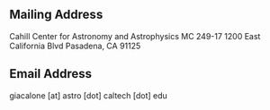 Mailing Address
---------------
Cahill Center for Astronomy and Astrophysics
MC 249-17
1200 East California Blvd
Pasadena, CA 91125

Email Address
-------------
giacalone [at] astro [dot] caltech [dot] edu
